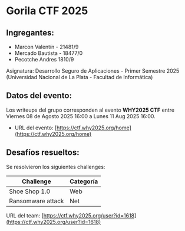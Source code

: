 # Gorila CTF 2025

## Ingregantes:

 - Marcon Valentín - 21481/9         
 - Mercado Bautista - 18477/0
 - Pecotche Andres 1810/9

Asignatura: Desarrollo Seguro de Aplicaciones - Primer Semestre 2025 (Universidad Nacional de La Plata - Facultad de Informática)

## Datos del evento:

Los writeups del grupo corresponden al evento **WHY2025 CTF** entre Viernes 08 de Agosto 2025 16:00 a Lunes 11 Aug 2025 16:00.

- URL del evento: [https://ctf.why2025.org/home](https://ctf.why2025.org/home)

## Desafíos resueltos:

Se resolvieron los siguientes challenges:

| Challenge | Categoría |
| --------- | --------- |
| Shoe Shop 1.0 | Web |
| Ransomware attack | Net |

URL del team: [https://ctf.why2025.org/user?id=1618](https://ctf.why2025.org/user?id=1618)


